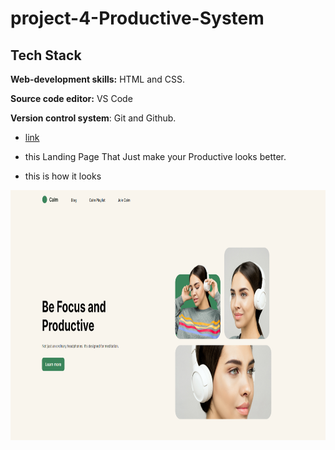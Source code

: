 # project-4-Productive-System

## Tech Stack

**Web-development skills:** HTML and CSS.

**Source code editor:** VS Code

**Version control system**: Git and Github.


* [link](https://productive-system-fsjs.netlify.app)

* this Landing Page That Just make your Productive looks better.

* this is how it looks

<img src="output.png"  width="700" height="400">
